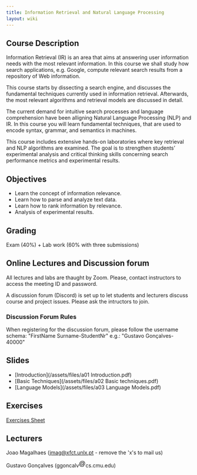 ```yaml
---
title: Information Retrieval and Natural Language Processing
layout: wiki
---
```


## Course Description

Information Retrieval (IR) is an area that aims at answering user information needs with the most relevant information. In this course we shall study how search applications, e.g. Google, compute relevant search results from a repository of Web information.

This course starts by dissecting a search engine, and discusses the fundamental techniques currently used in information retrieval. Afterwards, the most relevant algorithms and retrieval models are discussed in detail.

The current demand for intuitive search processes and language comprehension have been alligning Natural Language Processing (NLP) and IR. In this course you will learn fundamental techniques, that are used to encode syntax, grammar, and semantics in machines. 

This course includes extensive hands-on laboratories where key retrieval and NLP algorithms are examined. The goal is to strengthen students’ experimental analysis and critical thinking skills concerning search performance metrics and experimental results.

## Objectives
- Learn the concept of information relevance.
- Learn how to parse and analyze text data.
- Learn how to rank information by relevance.
- Analysis of experimental results.

## Grading
Exam (40%) + Lab work (60% with three submissions)

## Online Lectures and Discussion forum

All lectures and labs are thaught by Zoom. Please, contact instructors to access the meeting ID and password.

A discussion forum (Discord) is set up to let students and lecturers discuss course and project issues. Please ask the intructors to join.

### Discussion Forum Rules
When registering for the discussion forum, please follow the username schema: "FirstName Surname-StudentNr" e.g.: "Gustavo Gonçalves-40000"

## Slides
- [Introduction](/assets/files/a01 Introduction.pdf)
- [Basic Techniques](/assets/files/a02 Basic techniques.pdf)
- [Language Models](/assets/files/a03 Language Models.pdf)

## Exercises
[Exercises Sheet](/assets/files/Exercises.pdf)

## Lecturers
Joao Magalhaes (jmag@xfct.unlx.pt - remove the 'x's to mail us)

Gustavo Gonçalves (ggoncalv<img src="/assets/images/at_sign.png" alt=" " style="display:inline;margin:0;border-radius:0"/>cs.cmu.edu)

